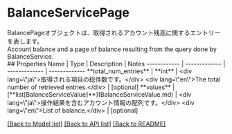 # BalanceServicePage

<div lang=\"ja\">BalancePageオブジェクトは、取得されるアカウント残高に関するエントリーを表します。</div> <div lang=\"en\">Account balance and a page of balance resulting from the query done by BalanceService.</div> 
## Properties
Name | Type | Description | Notes
------------ | ------------- | ------------- | -------------
**total_num_entries** | **int** | &lt;div lang&#x3D;\&quot;ja\&quot;&gt;取得される項目の総件数です。&lt;/div&gt; &lt;div lang&#x3D;\&quot;en\&quot;&gt;The total number of retrieved entries.&lt;/div&gt;  | [optional] 
**values** | [**list[BalanceServiceValue]**](BalanceServiceValue.md) | &lt;div lang&#x3D;\&quot;ja\&quot;&gt;操作結果を含むアカウント情報の配列です。&lt;/div&gt; &lt;div lang&#x3D;\&quot;en\&quot;&gt;List of balance.&lt;/div&gt;  | [optional] 

[[Back to Model list]](../README.md#documentation-for-models) [[Back to API list]](../README.md#documentation-for-api-endpoints) [[Back to README]](../README.md)


